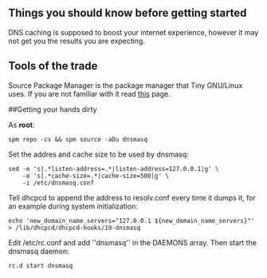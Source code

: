 ## Things you should know before getting started

DNS caching is supposed to boost your internet experience, however it may not
get you the results you are expecting.

## Tools of the trade

Source Package Manager is the package manager that Tiny GNU/Linux uses. If you
are not familiar with it read [this](spm.html) page.

##Getting your hands dirty

As **root**:

    spm repo -cs && spm source -aDu dnsmasq

Set the addres and cache size to be used by dnsmasq:

    sed -e 's|.*listen-address=.*|listen-address=127.0.0.1|g' \
        -e 's|.*cache-size=.*|cache-size=500|g' \
        -i /etc/dnsmasq.conf

Tell dhcpcd to append the address to resolv.conf every time it dumps it, for
an example during system initialization:

    echo 'new_domain_name_servers="127.0.0.1 ${new_domain_name_servers}"' > /lib/dhcpcd/dhcpcd-hooks/19-dnsmasq

Edit /etc/rc.conf and add ''dnsmasq'' in the DAEMONS array. Then start the
dnsmasq daemon:

    rc.d start dnsmasq
